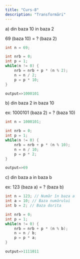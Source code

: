 ```yaml
---
title: "Curs-8"
description: "Transformări"
---
```


a) din baza 10 in baza 2

69 (baza 10) = ? (baza 2)

```cpp
int n = 69;

int nrb = 0;
int p = 1;
while(n != 0) {
    nrb = nrb + p * (n % 2);
    n = n / 2;
    p = p * 10;
}

output=>1000101
```

b) din baza 2 in baza 10

ex: 1000101 (baza 2) = ? (baza 10)

```cpp
int n = 1000101;

int nrb = 0;
int p = 1;
while(n != 0) {
    nrb = nrb + p * (n % 10);
    n = n / 10;
    p = p * 2;
}

output=>69
```

c) din baza a in baza b

ex: 123 (baza a) = ? (baza b)

```cpp
int n = 123; // Număr în baza a
int a = 10; // Baza numărului
int b = 2; // Baza dorita

int nrb = 0;
int p = 1;
while(n != 0) {
    nrb = nrb + p * (n % b);
    n = n / b;
    p = p * a;
}

output=>1111011
```